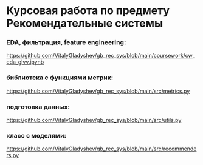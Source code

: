 # Курсовая работа по предмету Рекомендательные системы

### EDA, фильтрация, feature engineering:

https://github.com/VitalyGladyshev/gb_rec_sys/blob/main/coursework/cw_eda_glvv.ipynb

### библиотека с функциями метрик:

https://github.com/VitalyGladyshev/gb_rec_sys/blob/main/src/metrics.py

### подготовка данных: 

https://github.com/VitalyGladyshev/gb_rec_sys/blob/main/src/utils.py

### класс с моделями:

https://github.com/VitalyGladyshev/gb_rec_sys/blob/main/src/recommenders.py
